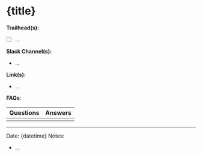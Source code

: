 # {title}

**Trailhead(s):**

* [ ] ...

**Slack Channel(s):**

* ...

**Link(s):**

* ...

**FAQs**:

| Questions | Answers |
| --------- | ------- |
|  |  |

- - -

Date: {datetime}
Notes:

* ...